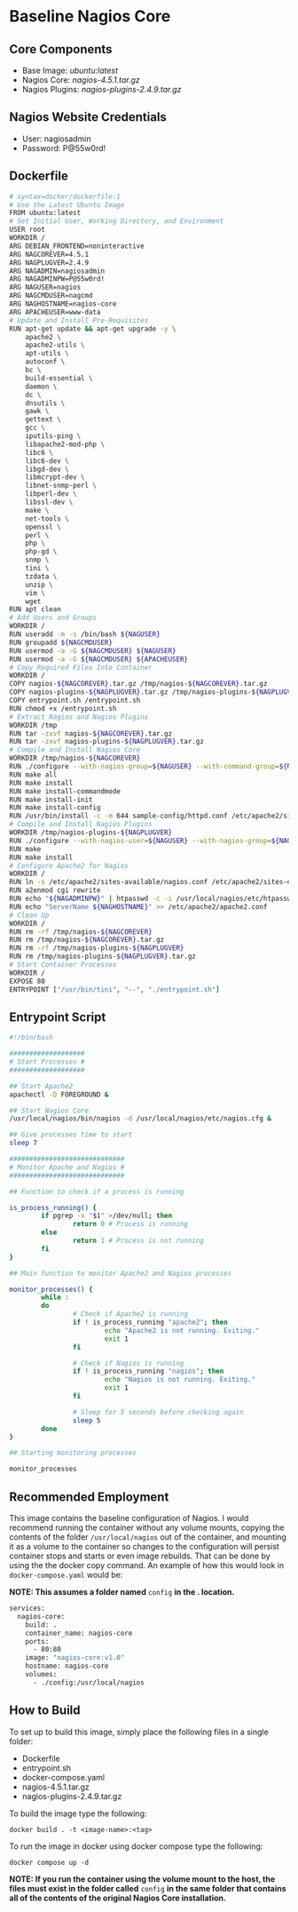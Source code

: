 # Baseline Nagios Core

## Core Components

- Base Image: *ubuntu:latest*
- Nagios Core: *nagios-4.5.1.tar.gz*
- Nagios Plugins: *nagios-plugins-2.4.9.tar.gz*

## Nagios Website Credentials

- User: nagiosadmin
- Password: P@55w0rd!

## Dockerfile

```sh
# syntax=docker/dockerfile:1
# Use the Latest Ubuntu Image
FROM ubuntu:latest
# Set Initial User, Working Directory, and Environment
USER root
WORKDIR /
ARG DEBIAN_FRONTEND=noninteractive
ARG NAGCOREVER=4.5.1
ARG NAGPLUGVER=2.4.9
ARG NAGADMIN=nagiosadmin
ARG NAGADMINPW=P@55w0rd!
ARG NAGUSER=nagios
ARG NAGCMDUSER=nagcmd
ARG NAGHOSTNAME=nagios-core
ARG APACHEUSER=www-data
# Update and Install Pre-Requisites
RUN apt-get update && apt-get upgrade -y \
    apache2 \
    apache2-utils \
    apt-utils \
    autoconf \
    bc \
    build-essential \
    daemon \
    dc \
    dnsutils \
    gawk \
    gettext \
    gcc \
    iputils-ping \
    libapache2-mod-php \
    libc6 \
    libc6-dev \
    libgd-dev \
    libmcrypt-dev \
    libnet-snmp-perl \
    libperl-dev \
    libssl-dev \
    make \
    net-tools \
    openssl \
    perl \
    php \
    php-gd \
    snmp \
    tini \
    tzdata \
    unzip \
    vim \
    wget
RUN apt clean
# Add Users and Groups
WORKDIR /
RUN useradd -m -s /bin/bash ${NAGUSER}
RUN groupadd ${NAGCMDUSER}
RUN usermod -a -G ${NAGCMDUSER} ${NAGUSER}
RUN usermod -a -G ${NAGCMDUSER} ${APACHEUSER}
# Copy Required Files Into Container
WORKDIR /
COPY nagios-${NAGCOREVER}.tar.gz /tmp/nagios-${NAGCOREVER}.tar.gz
COPY nagios-plugins-${NAGPLUGVER}.tar.gz /tmp/nagios-plugins-${NAGPLUGVER}.tar.gz
COPY entrypoint.sh /entrypoint.sh
RUN chmod +x /entrypoint.sh
# Extract Nagios and Nagios Plugins
WORKDIR /tmp
RUN tar -zxvf nagios-${NAGCOREVER}.tar.gz
RUN tar -zxvf nagios-plugins-${NAGPLUGVER}.tar.gz
# Compile and Install Nagios Core
WORKDIR /tmp/nagios-${NAGCOREVER}
RUN ./configure --with-nagios-group=${NAGUSER} --with-command-group=${NAGCMDUSER}
RUN make all
RUN make install
RUN make install-commandmode
RUN make install-init
RUN make install-config
RUN /usr/bin/install -c -m 644 sample-config/httpd.conf /etc/apache2/sites-available/nagios.conf
# Compile and Install Nagios Plugins
WORKDIR /tmp/nagios-plugins-${NAGPLUGVER}
RUN ./configure --with-nagios-user=${NAGUSER} --with-nagios-group=${NAGUSER} --with-openssl
RUN make
RUN make install
# Configure Apache2 for Nagios
WORKDIR /
RUN ln -s /etc/apache2/sites-available/nagios.conf /etc/apache2/sites-enabled/
RUN a2enmod cgi rewrite
RUN echo "${NAGADMINPW}" | htpasswd -c -i /usr/local/nagios/etc/htpasswd.users ${NAGADMIN}
RUN echo "ServerName ${NAGHOSTNAME}" >> /etc/apache2/apache2.conf
# Clean Up
WORKDIR /
RUN rm -rf /tmp/nagios-${NAGCOREVER}
RUN rm /tmp/nagios-${NAGCOREVER}.tar.gz
RUN rm -rf /tmp/nagios-plugins-${NAGPLUGVER}
RUN rm /tmp/nagios-plugins-${NAGPLUGVER}.tar.gz
# Start Container Processes
WORKDIR /
EXPOSE 80
ENTRYPOINT ["/usr/bin/tini", "--", "./entrypoint.sh"]
```

## Entrypoint Script

```sh
#!/bin/bash

###################
# Start Processes #
###################

## Start Apache2
apachectl -D FOREGROUND &

## Start Nagios Core
/usr/local/nagios/bin/nagios -d /usr/local/nagios/etc/nagios.cfg &

## Give processes time to start
sleep 7

#############################
# Monitor Apache and Nagios #
#############################

## Function to check if a process is running

is_process_running() {
        if pgrep -x "$1" >/dev/null; then
                return 0 # Process is running
        else
                return 1 # Process is not running
        fi
}

## Main function to monitor Apache2 and Nagios processes

monitor_processes() {
        while :
        do
                # Check if Apache2 is running
                if ! is_process_running "apache2"; then
                        echo "Apache2 is not running. Exiting."
                        exit 1
                fi

                # Check if Nagios is running
                if ! is_process_running "nagios"; then
                        echo "Nagios is not running. Exiting."
                        exit 1
                fi

                # Sleep for 5 seconds before checking again
                sleep 5
        done
}

## Starting monitoring processes

monitor_processes
```

## Recommended Employment

This image contains the baseline configuration of Nagios.  I would recommend running the container without any volume mounts, copying the contents of the folder ```/usr/local/nagios``` out of the container, and mounting it as a volume to the container so changes to the configuration will persist container stops and starts or even image rebuilds.  That can be done by using the the docker copy command.  An example of how this would look in ```docker-compose.yaml``` would be:

**NOTE: This assumes a folder named** ```config``` **in the . location.**

```sh
services:
  nagios-core:
    build: .
    container_name: nagios-core
    ports:
      - 80:80
    image: "nagios-core:v1.0"
    hostname: nagios-core
    volumes:
      - ./config:/usr/local/nagios
```

## How to Build

To set up to build this image, simply place the following files in a single folder:

- Dockerfile
- entrypoint.sh
- docker-compose.yaml
- nagios-4.5.1.tar.gz
- nagios-plugins-2.4.9.tar.gz

To build the image type the following:

```docker build . -t <image-name>:<tag>```

To run the image in docker using docker compose type the following:

```docker compose up -d```

**NOTE: If you run the container using the volume mount to the host, the files must exist in the folder called** ```config``` **in the same folder that contains all of the contents of the original Nagios Core installation.**
